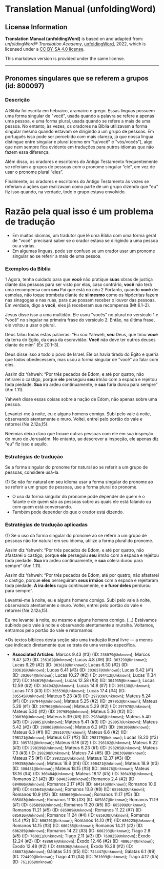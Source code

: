 # Translation Manual (unfoldingWord)

## License Information

**Translation Manual (unfoldingWord)** is based on and adapted from: _unfoldingWord® Translation Academy_, [unfoldingWord](https://unfoldingword.org/utw), 2022, which is licensed under a [CC BY-SA 4.0 license](https://creativecommons.org/licenses/by-sa/4.0/legalcode.en).

This markdown version is provided under the same license.



--------------------------------

## Pronomes singulares que se referem a grupos (id: 800097)

### Descrição

A Bíblia foi escrita em hebraico, aramaico e grego. Essas línguas possuem uma forma singular de "você", usada quando a palavra se refere a apenas uma pessoa, e uma forma plural, usada quando se refere a mais de uma pessoa. No entanto, às vezes, os oradores na Bíblia utilizavam a forma singular mesmo quando estavam se dirigindo a um grupo de pessoas. Em português isso pode ser percebido com mais clareza, já que nossa língua distingue entre singular e plural (como em "tu/você" e "vós/vocês"), algo que nem sempre fica evidente em traduções para outros idiomas que não fazem essa diferença.

Além disso, os oradores e escritores do Antigo Testamento frequentemente se referiam a grupos de pessoas com o pronome singular “ele”, em vez de usar o pronome plural “eles”.

Finalmente, os oradores e escritores do Antigo Testamento às vezes se referiam a ações que realizavam como parte de um grupo dizendo que "eu" fiz isso quando, na verdade, todo o grupo estava envolvido.

Razão pela qual isso é um problema de tradução
==============================================

* Em muitos idiomas, um tradutor que lê uma Bíblia com uma forma geral de "você" precisará saber se o orador estava se dirigindo a uma pessoa ou a várias.
* Em algumas línguas, pode ser confuso se um orador usar um pronome singular ao se referir a mais de uma pessoa.

### Exemplos da Bíblia

1 Agora, tenha cuidado para que **você** não pratique **suas** obras de justiça diante das pessoas para ser visto por elas, caso contrário, **você** não terá uma recompensa com **seu** Pai que está no céu 2 Portanto, quando **você** der esmolas, não toque trombeta diante de **si mesmo** como os hipócritas fazem nas sinagogas e nas ruas, para que possam receber o louvor das pessoas. Em verdade, digo a **você**, eles já receberam sua recompensa (Mt 6\.1–2\).

Jesus disse isso a uma multidão. Ele usou "vocês" no plural no versículo 1 e "você" no singular na primeira frase do versículo 2\. Então, na última frase, ele voltou a usar o plural.

Deus falou todas estas palavras: “Eu sou Yahweh, **seu** Deus, que tirou **você** da terra do Egito, da casa da escravidão. **Você** não deve ter outros deuses diante de mim” (Êx 20\.1–3\).

Deus disse isso a todo o povo de Israel. Ele os havia tirado do Egito e queria que todos obedecessem, mas usou a forma singular de "você" ao falar com eles.

Assim diz Yahweh: “Por três pecados de Edom, e até por quatro, não retirarei o castigo, porque **ele** perseguiu **seu** irmão com a espada e rejeitou toda piedade. **Sua** ira ardeu continuamente, e **sua** fúria durou para sempre” (Am 1\.11\).

Yahweh disse essas coisas sobre a nação de Edom, não apenas sobre uma pessoa.

Levantei\-me à noite, eu e alguns homens comigo. Subi pelo vale à noite, observando atentamente o muro. Voltei, entrei pelo portão do vale e retornei (Ne 2\.12a,15\).

Neemias deixa claro que trouxe outras pessoas com ele em sua inspeção do muro de Jerusalém. No entanto, ao descrever a inspeção, ele apenas diz "eu" fiz isso e aquilo.

### Estratégias de tradução

Se a forma singular do pronome for natural ao se referir a um grupo de pessoas, considere usá\-la.

(1\) Se não for natural em seu idioma usar a forma singular do pronome ao se referir a um grupo de pessoas, use a forma plural do pronome.

* O uso da forma singular do pronome pode depender de quem é o falante e de quem são as pessoas sobre as quais ele está falando ou com quem está conversando.
* Também pode depender do que o orador está dizendo.

### Estratégias de tradução aplicadas

(1\) Se o uso da forma singular do pronome ao se referir a um grupo de pessoas não for natural em seu idioma, utilize a forma plural do pronome.

Assim diz Yahweh: “Por três pecados de Edom, e até por quatro, não afastarei o castigo, porque **ele** perseguiu **seu** irmão com a espada e rejeitou toda piedade. **Sua** ira ardeu continuamente, e **sua** cólera durou para sempre” (Am 1\.11\).

Assim diz Yahweh: “Por três pecados de Edom, até por quatro, não afastarei o castigo, porque **eles** perseguiram **seus irmãos** com a espada e rejeitaram toda piedade. **A ira deles** rugiu continuamente, e **o furor deles** perdurou para sempre”.

Levantei\-me à noite, eu e alguns homens comigo. Subi pelo vale à noite, observando atentamente o muro. Voltei, entrei pelo portão do vale e retornei (Ne 2\.12a,15\).

Eu me levantei à noite, eu mesmo e alguns homens comigo. (…) Estávamos subindo pelo vale à noite e observando atentamente a muralha. Voltamos, entramos pelo portão do vale e retornamos.  
  
\*Os textos bíblicos desta seção são uma tradução literal livre — a menos que indicado diretamente que se trata de uma versão específica.

* **Associated Articles:** Marcos 9.43 (#3) (ID: `236079@Unknown`); Marcos 9.47 (#3) (ID: `236102@Unknown`); Lucas 4.8 (#6) (ID: `303290@Unknown`); Lucas 6.29 (#2) (ID: `303610@Unknown`); Lucas 6.30 (#2) (ID: `303616@Unknown`); Lucas 6.41 (#3) (ID: `303657@Unknown`); Lucas 6.42 (#1) (ID: `303664@Unknown`); Lucas 10.27 (#2) (ID: `304412@Unknown`); Lucas 11.34 (#2) (ID: `304619@Unknown`); Lucas 12.58 (#3) (ID: `304935@Unknown`); Lucas 12.59 (#2) (ID: `304942@Unknown`); Lucas 14.8 (#7) (ID: `305138@Unknown`); Lucas 17.3 (#3) (ID: `305536@Unknown`); Lucas 17.4 (#4) (ID: `305545@Unknown`); Mateus 5.23 (#3) (ID: `297939@Unknown`); Mateus 5.24 (#1) (ID: `297944@Unknown`); Mateus 5.25 (#2) (ID: `297953@Unknown`); Mateus 5.26 (#1) (ID: `297962@Unknown`); Mateus 5.29 (#2) (ID: `297978@Unknown`); Mateus 5.30 (#2) (ID: `297989@Unknown`); Mateus 5.36 (#2) (ID: `298030@Unknown`); Mateus 5.39 (#6) (ID: `298046@Unknown`); Mateus 5.40 (#3) (ID: `298051@Unknown`); Mateus 5.41 (#3) (ID: `298057@Unknown`); Mateus 5.42 (#2) (ID: `298062@Unknown`); Mateus 6.2 (#2) (ID: `298100@Unknown`); Mateus 6.3 (#1) (ID: `298107@Unknown`); Mateus 6.6 (#2) (ID: `298121@Unknown`); Mateus 6.17 (#2) (ID: `298179@Unknown`); Lucas 18.20 (#3) (ID: `305781@Unknown`); Mateus 6.18 (#2) (ID: `298182@Unknown`); Mateus 6.22 (#3) (ID: `298199@Unknown`); Mateus 6.23 (#1) (ID: `298205@Unknown`); Mateus 7.3 (#3) (ID: `298298@Unknown`); Mateus 7.4 (#5) (ID: `298309@Unknown`); Mateus 7.5 (#1) (ID: `298315@Unknown`); Mateus 12.37 (#3) (ID: `299358@Unknown`); Mateus 18.8 (#4) (ID: `300421@Unknown`); Mateus 18.9 (#3) (ID: `300431@Unknown`); Mateus 18.15 (#3) (ID: `300476@Unknown`); Mateus 18.16 (#4) (ID: `300484@Unknown`); Mateus 18.17 (#5) (ID: `300493@Unknown`); Romanos 2.1 (#2) (ID: `684037@Unknown`); Romanos 2.4 (#2) (ID: `684060@Unknown`); Romanos 2.17 (#3) (ID: `684143@Unknown`); Romanos 10.6 (#6) (ID: `685645@Unknown`); Romanos 10.8 (#8) (ID: `685662@Unknown`); Romanos 10.9 (#2) (ID: `685669@Unknown`); Romanos 11.17 (#5) (ID: `685883@Unknown`); Romanos 11.18 (#3) (ID: `685887@Unknown`); Romanos 11.19 (#1) (ID: `685889@Unknown`); Romanos 11.20 (#5) (ID: `685899@Unknown`); Romanos 11.21 (#5) (ID: `685909@Unknown`); Romanos 11.22 (#7) (ID: `685916@Unknown`); Romanos 11.24 (#4) (ID: `685930@Unknown`); Romanos 14.4 (#2) (ID: `686201@Unknown`); Romanos 14.10 (#1) (ID: `686225@Unknown`); Romanos 14.15 (#3) (ID: `686255@Unknown`); Romanos 14.21 (#2) (ID: `686285@Unknown`); Romanos 14.22 (#3) (ID: `686293@Unknown`); Tiago 2.8 (#5) (ID: `760811@Unknown`); Tiago 2.11 (#3) (ID: `760825@Unknown`); Êxodo 12.24 (#2) (ID: `488607@Unknown`); Êxodo 12.46 (#2) (ID: `488634@Unknown`); Êxodo 12.48 (#2) (ID: `488636@Unknown`); Êxodo 16.28 (#2) (ID: `488873@Unknown`); Gálatas 5.14 (#5) (ID: `724447@Unknown`); Gálatas 6.1 (#9) (ID: `724499@Unknown`); Tiago 4.11 (#4) (ID: `761099@Unknown`); Tiago 4.12 (#5) (ID: `761106@Unknown`)

